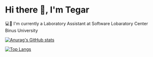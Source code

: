 # Hi there 👋, I'm Tegar

💻👔 I'm currently a Laboratory Assistant at Software Lobaratory Center Binus University

[![Anurag's GitHub stats](https://readme-stats-pi.vercel.app/api?username=tegarabd&show_icons=true&theme=transparent)](https://github.com/anuraghazra/github-readme-stats)

[![Top Langs](https://readme-stats-pi.vercel.app/api/top-langs/?username=tegarabd&layout=compact&langs_count=10&theme=transparent)](https://github.com/anuraghazra/github-readme-stats)
